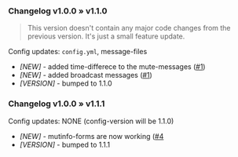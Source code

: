 ### Changelog v1.0.0 » v1.1.0
> This version doesn't contain any major code changes from the previous version. It's just a small feature update.

Config updates: `config.yml`, message-files

- *[NEW]* - added time-differece to the mute-messages ([#1](https://github.com/supercrafter333/BetterMute/issues/1))
- *[NEW]* - added broadcast messages ([#1](https://github.com/supercrafter333/BetterMute/issues/1))
- *[VERSION]* - bumped to 1.1.0


### Changelog v1.0.0 » v1.1.1

Config updates: NONE (config-version will be 1.1.0)

- *[NEW]* - mutinfo-forms are now working ([#4](https://github.com/supercrafter333/BetterMute/issues/4)
- *[VERSION]* - bumped to 1.1.1